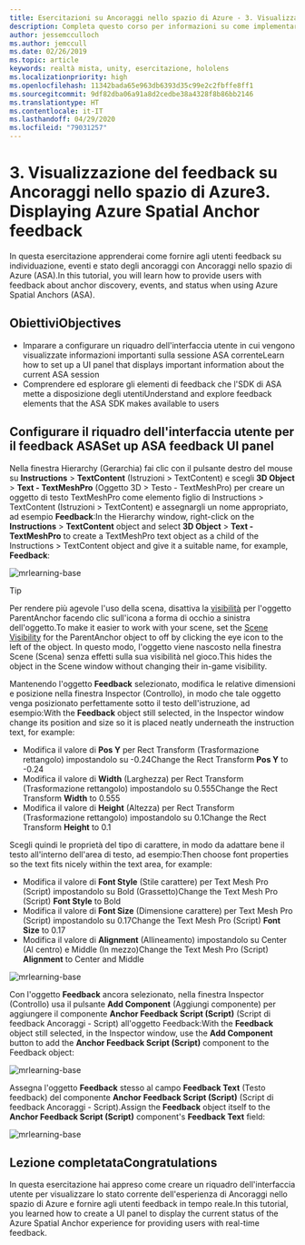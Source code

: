 ```yaml
---
title: Esercitazioni su Ancoraggi nello spazio di Azure - 3. Visualizzazione del feedback su Ancoraggi nello spazio di Azure
description: Completa questo corso per informazioni su come implementare il riconoscimento volto di Azure in un'applicazione di realtà mista.
author: jessemcculloch
ms.author: jemccull
ms.date: 02/26/2019
ms.topic: article
keywords: realtà mista, unity, esercitazione, hololens
ms.localizationpriority: high
ms.openlocfilehash: 11342bada65e963db6393d35c99e2c2fbffe8ff1
ms.sourcegitcommit: 9df82dba06a91a8d2cedbe38a4328f8b86bb2146
ms.translationtype: HT
ms.contentlocale: it-IT
ms.lasthandoff: 04/29/2020
ms.locfileid: "79031257"
---
```

# <a name="3-displaying-azure-spatial-anchor-feedback"></a><span data-ttu-id="f9443-105">3. Visualizzazione del feedback su Ancoraggi nello spazio di Azure</span><span class="sxs-lookup"><span data-stu-id="f9443-105">3. Displaying Azure Spatial Anchor feedback</span></span>

<span data-ttu-id="f9443-106">In questa esercitazione apprenderai come fornire agli utenti feedback su individuazione, eventi e stato degli ancoraggi con Ancoraggi nello spazio di Azure (ASA).</span><span class="sxs-lookup"><span data-stu-id="f9443-106">In this tutorial, you will learn how to provide users with feedback about anchor discovery, events, and status when using Azure Spatial Anchors (ASA).</span></span>

## <a name="objectives"></a><span data-ttu-id="f9443-107">Obiettivi</span><span class="sxs-lookup"><span data-stu-id="f9443-107">Objectives</span></span>

* <span data-ttu-id="f9443-108">Imparare a configurare un riquadro dell'interfaccia utente in cui vengono visualizzate informazioni importanti sulla sessione ASA corrente</span><span class="sxs-lookup"><span data-stu-id="f9443-108">Learn how to set up a UI panel that displays important information about the current ASA session</span></span>
* <span data-ttu-id="f9443-109">Comprendere ed esplorare gli elementi di feedback che l'SDK di ASA mette a disposizione degli utenti</span><span class="sxs-lookup"><span data-stu-id="f9443-109">Understand and explore feedback elements that the ASA SDK makes available to users</span></span>

## <a name="set-up-asa-feedback-ui-panel"></a><span data-ttu-id="f9443-110">Configurare il riquadro dell'interfaccia utente per il feedback ASA</span><span class="sxs-lookup"><span data-stu-id="f9443-110">Set up ASA feedback UI panel</span></span>

<span data-ttu-id="f9443-111">Nella finestra Hierarchy (Gerarchia) fai clic con il pulsante destro del mouse su **Instructions** > **TextContent** (Istruzioni > TextContent) e scegli **3D Object** > **Text - TextMeshPro** (Oggetto 3D > Testo - TextMeshPro) per creare un oggetto di testo TextMeshPro come elemento figlio di Instructions > TextContent (Istruzioni > TextContent) e assegnargli un nome appropriato, ad esempio **Feedback**:</span><span class="sxs-lookup"><span data-stu-id="f9443-111">In the Hierarchy window, right-click on the **Instructions** > **TextContent** object and select **3D Object** > **Text - TextMeshPro** to create a TextMeshPro text object as a child of the Instructions > TextContent object and give it a suitable name, for example, **Feedback**:</span></span>

![mrlearning-base](images/mrlearning-asa/tutorial3-section1-step1-1.png)

> [!TIP]
> <span data-ttu-id="f9443-113">Per rendere più agevole l'uso della scena, disattiva la <a href="https://docs.unity3d.com/Manual/SceneVisibility.html" target="_blank">visibilità</a> per l'oggetto ParentAnchor facendo clic sull'icona a forma di occhio a sinistra dell'oggetto.</span><span class="sxs-lookup"><span data-stu-id="f9443-113">To make it easier to work with your scene, set the  <a href="https://docs.unity3d.com/Manual/SceneVisibility.html" target="_blank">Scene Visibility</a> for the ParentAnchor object to off by clicking the eye icon to the left of the object.</span></span> <span data-ttu-id="f9443-114">In questo modo, l'oggetto viene nascosto nella finestra Scene (Scena) senza effetti sulla sua visibilità nel gioco.</span><span class="sxs-lookup"><span data-stu-id="f9443-114">This hides the object in the Scene window without changing their in-game visibility.</span></span>

<span data-ttu-id="f9443-115">Mantenendo l'oggetto **Feedback** selezionato, modifica le relative dimensioni e posizione nella finestra Inspector (Controllo), in modo che tale oggetto venga posizionato perfettamente sotto il testo dell'istruzione, ad esempio:</span><span class="sxs-lookup"><span data-stu-id="f9443-115">With the **Feedback** object still selected, in the Inspector window change its position and size so it is placed neatly underneath the instruction text, for example:</span></span>

* <span data-ttu-id="f9443-116">Modifica il valore di **Pos Y** per Rect Transform (Trasformazione rettangolo) impostandolo su -0.24</span><span class="sxs-lookup"><span data-stu-id="f9443-116">Change the Rect Transform **Pos Y** to -0.24</span></span>
* <span data-ttu-id="f9443-117">Modifica il valore di **Width** (Larghezza) per Rect Transform (Trasformazione rettangolo) impostandolo su 0.555</span><span class="sxs-lookup"><span data-stu-id="f9443-117">Change the Rect Transform **Width** to 0.555</span></span>
* <span data-ttu-id="f9443-118">Modifica il valore di **Height** (Altezza) per Rect Transform (Trasformazione rettangolo) impostandolo su 0.1</span><span class="sxs-lookup"><span data-stu-id="f9443-118">Change the Rect Transform **Height** to 0.1</span></span>

<span data-ttu-id="f9443-119">Scegli quindi le proprietà del tipo di carattere, in modo da adattare bene il testo all'interno dell'area di testo, ad esempio:</span><span class="sxs-lookup"><span data-stu-id="f9443-119">Then choose font properties so the text fits nicely within the text area, for example:</span></span>

* <span data-ttu-id="f9443-120">Modifica il valore di **Font Style** (Stile carattere) per Text Mesh Pro (Script) impostandolo su Bold (Grassetto)</span><span class="sxs-lookup"><span data-stu-id="f9443-120">Change the Text Mesh Pro (Script) **Font Style** to Bold</span></span>
* <span data-ttu-id="f9443-121">Modifica il valore di **Font Size** (Dimensione carattere) per Text Mesh Pro (Script) impostandolo su 0.17</span><span class="sxs-lookup"><span data-stu-id="f9443-121">Change the Text Mesh Pro (Script) **Font Size** to 0.17</span></span>
* <span data-ttu-id="f9443-122">Modifica il valore di **Alignment** (Allineamento) impostandolo su Center (Al centro) e Middle (In mezzo)</span><span class="sxs-lookup"><span data-stu-id="f9443-122">Change the Text Mesh Pro (Script) **Alignment** to Center and Middle</span></span>

![mrlearning-base](images/mrlearning-asa/tutorial3-section1-step1-2.png)

<span data-ttu-id="f9443-124">Con l'oggetto **Feedback** ancora selezionato, nella finestra Inspector (Controllo) usa il pulsante **Add Component** (Aggiungi componente) per aggiungere il componente **Anchor Feedback Script (Script)** (Script di feedback Ancoraggi - Script) all'oggetto Feedback:</span><span class="sxs-lookup"><span data-stu-id="f9443-124">With the **Feedback** object still selected, in the Inspector window, use the **Add Component** button to add the **Anchor Feedback Script (Script)** component to the Feedback object:</span></span>

![mrlearning-base](images/mrlearning-asa/tutorial3-section1-step1-3.png)

<span data-ttu-id="f9443-126">Assegna l'oggetto **Feedback** stesso al campo **Feedback Text** (Testo feedback) del componente **Anchor Feedback Script (Script)** (Script di feedback Ancoraggi - Script).</span><span class="sxs-lookup"><span data-stu-id="f9443-126">Assign the **Feedback** object itself to the **Anchor Feedback Script (Script)** component's **Feedback Text** field:</span></span>

![mrlearning-base](images/mrlearning-asa/tutorial3-section1-step1-4.png)

## <a name="congratulations"></a><span data-ttu-id="f9443-128">Lezione completata</span><span class="sxs-lookup"><span data-stu-id="f9443-128">Congratulations</span></span>

<span data-ttu-id="f9443-129">In questa esercitazione hai appreso come creare un riquadro dell'interfaccia utente per visualizzare lo stato corrente dell'esperienza di Ancoraggi nello spazio di Azure e fornire agli utenti feedback in tempo reale.</span><span class="sxs-lookup"><span data-stu-id="f9443-129">In this tutorial, you learned how to create a UI panel to display the current status of the Azure Spatial Anchor experience for providing users with real-time feedback.</span></span>
